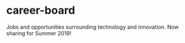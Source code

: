 # career-board
Jobs and opportunities surrounding technology and innovation. Now sharing for Summer 2019!
